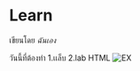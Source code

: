 # Learn

เขียนโดย *ฉันเอง*

วันนี้ที่ต้องทำ
1.เเล็บ
2.lab HTML
![EX](https://www.google.com/url?sa=i&url=https%3A%2F%2Fwww.c-sharpcorner.com%2Farticle%2Fwhat-is-git-github-and-github-desktop-and-create-a-git-repository-in-github-usi%2F&psig=AOvVaw1eLRRojktqV1YQKR35sD8N&ust=1687579166291000&source=images&cd=vfe&ved=0CA4QjRxqFwoTCPDgh7jA2P8CFQAAAAAdAAAAABAR)
